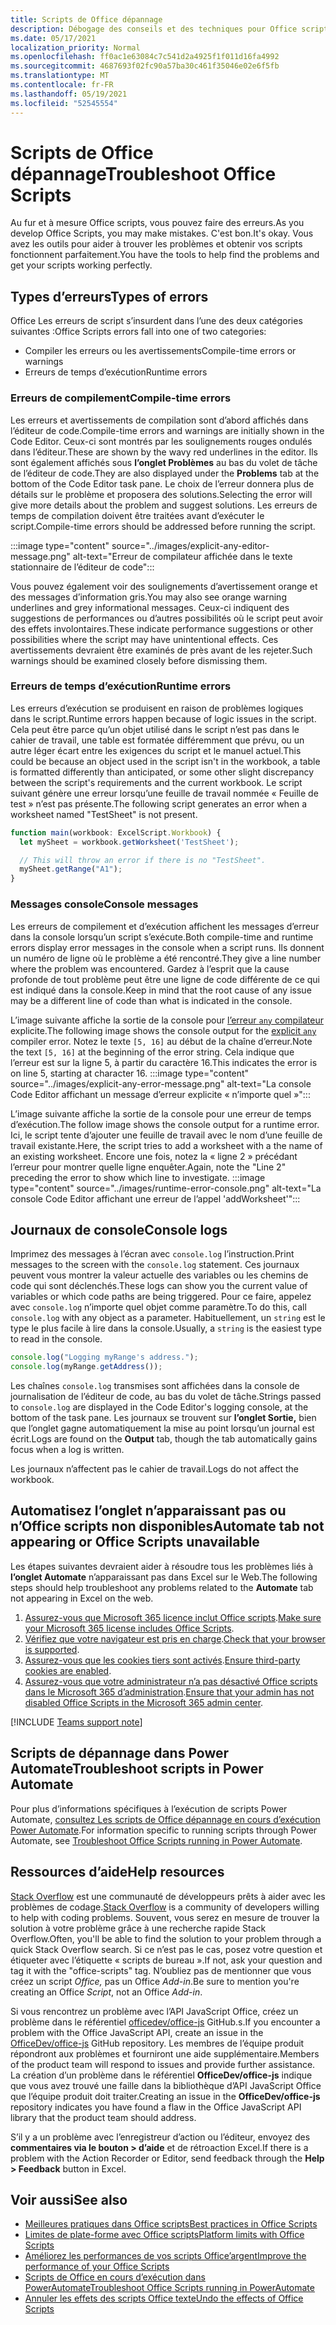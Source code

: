 ```yaml
---
title: Scripts de Office dépannage
description: Débogage des conseils et des techniques pour Office scripts, ainsi que des ressources d’aide.
ms.date: 05/17/2021
localization_priority: Normal
ms.openlocfilehash: ff0ac1e63084c7c541d2a4925f1f011d16fa4992
ms.sourcegitcommit: 4687693f02fc90a57ba30c461f35046e02e6f5fb
ms.translationtype: MT
ms.contentlocale: fr-FR
ms.lasthandoff: 05/19/2021
ms.locfileid: "52545554"
---
```

# <a name="troubleshoot-office-scripts"></a><span data-ttu-id="a6b7d-103">Scripts de Office dépannage</span><span class="sxs-lookup"><span data-stu-id="a6b7d-103">Troubleshoot Office Scripts</span></span>

<span data-ttu-id="a6b7d-104">Au fur et à mesure Office scripts, vous pouvez faire des erreurs.</span><span class="sxs-lookup"><span data-stu-id="a6b7d-104">As you develop Office Scripts, you may make mistakes.</span></span> <span data-ttu-id="a6b7d-105">C'est bon.</span><span class="sxs-lookup"><span data-stu-id="a6b7d-105">It's okay.</span></span> <span data-ttu-id="a6b7d-106">Vous avez les outils pour aider à trouver les problèmes et obtenir vos scripts fonctionnent parfaitement.</span><span class="sxs-lookup"><span data-stu-id="a6b7d-106">You have the tools to help find the problems and get your scripts working perfectly.</span></span>

## <a name="types-of-errors"></a><span data-ttu-id="a6b7d-107">Types d’erreurs</span><span class="sxs-lookup"><span data-stu-id="a6b7d-107">Types of errors</span></span>

<span data-ttu-id="a6b7d-108">Office Les erreurs de script s’insurdent dans l’une des deux catégories suivantes :</span><span class="sxs-lookup"><span data-stu-id="a6b7d-108">Office Scripts errors fall into one of two categories:</span></span>

* <span data-ttu-id="a6b7d-109">Compiler les erreurs ou les avertissements</span><span class="sxs-lookup"><span data-stu-id="a6b7d-109">Compile-time errors or warnings</span></span>
* <span data-ttu-id="a6b7d-110">Erreurs de temps d’exécution</span><span class="sxs-lookup"><span data-stu-id="a6b7d-110">Runtime errors</span></span>

### <a name="compile-time-errors"></a><span data-ttu-id="a6b7d-111">Erreurs de compilement</span><span class="sxs-lookup"><span data-stu-id="a6b7d-111">Compile-time errors</span></span>

<span data-ttu-id="a6b7d-112">Les erreurs et avertissements de compilation sont d’abord affichés dans l’éditeur de code.</span><span class="sxs-lookup"><span data-stu-id="a6b7d-112">Compile-time errors and warnings are initially shown in the Code Editor.</span></span> <span data-ttu-id="a6b7d-113">Ceux-ci sont montrés par les soulignements rouges ondulés dans l’éditeur.</span><span class="sxs-lookup"><span data-stu-id="a6b7d-113">These are shown by the wavy red underlines in the editor.</span></span> <span data-ttu-id="a6b7d-114">Ils sont également affichés sous **l’onglet Problèmes** au bas du volet de tâche de l’éditeur de code.</span><span class="sxs-lookup"><span data-stu-id="a6b7d-114">They are also displayed under the **Problems** tab at the bottom of the Code Editor task pane.</span></span> <span data-ttu-id="a6b7d-115">Le choix de l’erreur donnera plus de détails sur le problème et proposera des solutions.</span><span class="sxs-lookup"><span data-stu-id="a6b7d-115">Selecting the error will give more details about the problem and suggest solutions.</span></span> <span data-ttu-id="a6b7d-116">Les erreurs de temps de compilation doivent être traitées avant d’exécuter le script.</span><span class="sxs-lookup"><span data-stu-id="a6b7d-116">Compile-time errors should be addressed before running the script.</span></span>

:::image type="content" source="../images/explicit-any-editor-message.png" alt-text="Erreur de compilateur affichée dans le texte stationnaire de l’éditeur de code":::

<span data-ttu-id="a6b7d-118">Vous pouvez également voir des soulignements d’avertissement orange et des messages d’information gris.</span><span class="sxs-lookup"><span data-stu-id="a6b7d-118">You may also see orange warning underlines and grey informational messages.</span></span> <span data-ttu-id="a6b7d-119">Ceux-ci indiquent des suggestions de performances ou d’autres possibilités où le script peut avoir des effets involontaires.</span><span class="sxs-lookup"><span data-stu-id="a6b7d-119">These indicate performance suggestions or other possibilities where the script may have unintentional effects.</span></span> <span data-ttu-id="a6b7d-120">Ces avertissements devraient être examinés de près avant de les rejeter.</span><span class="sxs-lookup"><span data-stu-id="a6b7d-120">Such warnings should be examined closely before dismissing them.</span></span>

### <a name="runtime-errors"></a><span data-ttu-id="a6b7d-121">Erreurs de temps d’exécution</span><span class="sxs-lookup"><span data-stu-id="a6b7d-121">Runtime errors</span></span>

<span data-ttu-id="a6b7d-122">Les erreurs d’exécution se produisent en raison de problèmes logiques dans le script.</span><span class="sxs-lookup"><span data-stu-id="a6b7d-122">Runtime errors happen because of logic issues in the script.</span></span> <span data-ttu-id="a6b7d-123">Cela peut être parce qu’un objet utilisé dans le script n’est pas dans le cahier de travail, une table est formatée différemment que prévu, ou un autre léger écart entre les exigences du script et le manuel actuel.</span><span class="sxs-lookup"><span data-stu-id="a6b7d-123">This could be because an object used in the script isn't in the workbook, a table is formatted differently than anticipated, or some other slight discrepancy between the script's requirements and the current workbook.</span></span> <span data-ttu-id="a6b7d-124">Le script suivant génère une erreur lorsqu’une feuille de travail nommée « Feuille de test » n’est pas présente.</span><span class="sxs-lookup"><span data-stu-id="a6b7d-124">The following script generates an error when a worksheet named "TestSheet" is not present.</span></span>

```TypeScript
function main(workbook: ExcelScript.Workbook) {
  let mySheet = workbook.getWorksheet('TestSheet');

  // This will throw an error if there is no "TestSheet".
  mySheet.getRange("A1");
}
```

### <a name="console-messages"></a><span data-ttu-id="a6b7d-125">Messages console</span><span class="sxs-lookup"><span data-stu-id="a6b7d-125">Console messages</span></span>

<span data-ttu-id="a6b7d-126">Les erreurs de compilement et d’exécution affichent les messages d’erreur dans la console lorsqu’un script s’exécute.</span><span class="sxs-lookup"><span data-stu-id="a6b7d-126">Both compile-time and runtime errors display error messages in the console when a script runs.</span></span> <span data-ttu-id="a6b7d-127">Ils donnent un numéro de ligne où le problème a été rencontré.</span><span class="sxs-lookup"><span data-stu-id="a6b7d-127">They give a line number where the problem was encountered.</span></span> <span data-ttu-id="a6b7d-128">Gardez à l’esprit que la cause profonde de tout problème peut être une ligne de code différente de ce qui est indiqué dans la console.</span><span class="sxs-lookup"><span data-stu-id="a6b7d-128">Keep in mind that the root cause of any issue may be a different line of code than what is indicated in the console.</span></span>

<span data-ttu-id="a6b7d-129">L’image suivante affiche la sortie de la console pour [l’erreur `any` compilateur](../develop/typescript-restrictions.md) explicite.</span><span class="sxs-lookup"><span data-stu-id="a6b7d-129">The following image shows the console output for the [explicit `any`](../develop/typescript-restrictions.md) compiler error.</span></span> <span data-ttu-id="a6b7d-130">Notez le texte `[5, 16]` au début de la chaîne d’erreur.</span><span class="sxs-lookup"><span data-stu-id="a6b7d-130">Note the text `[5, 16]` at the beginning of the error string.</span></span> <span data-ttu-id="a6b7d-131">Cela indique que l’erreur est sur la ligne 5, à partir du caractère 16.</span><span class="sxs-lookup"><span data-stu-id="a6b7d-131">This indicates the error is on line 5, starting at character 16.</span></span>
:::image type="content" source="../images/explicit-any-error-message.png" alt-text="La console Code Editor affichant un message d’erreur explicite « n’importe quel »":::

<span data-ttu-id="a6b7d-133">L’image suivante affiche la sortie de la console pour une erreur de temps d’exécution.</span><span class="sxs-lookup"><span data-stu-id="a6b7d-133">The follow image shows the console output for a runtime error.</span></span> <span data-ttu-id="a6b7d-134">Ici, le script tente d’ajouter une feuille de travail avec le nom d’une feuille de travail existante.</span><span class="sxs-lookup"><span data-stu-id="a6b7d-134">Here, the script tries to add a worksheet with a the name of an existing worksheet.</span></span> <span data-ttu-id="a6b7d-135">Encore une fois, notez la « ligne 2 » précédant l’erreur pour montrer quelle ligne enquêter.</span><span class="sxs-lookup"><span data-stu-id="a6b7d-135">Again, note the "Line 2" preceding the error to show which line to investigate.</span></span>
:::image type="content" source="../images/runtime-error-console.png" alt-text="La console Code Editor affichant une erreur de l’appel 'addWorksheet'":::

## <a name="console-logs"></a><span data-ttu-id="a6b7d-137">Journaux de console</span><span class="sxs-lookup"><span data-stu-id="a6b7d-137">Console logs</span></span>

<span data-ttu-id="a6b7d-138">Imprimez des messages à l’écran avec `console.log` l’instruction.</span><span class="sxs-lookup"><span data-stu-id="a6b7d-138">Print messages to the screen with the `console.log` statement.</span></span> <span data-ttu-id="a6b7d-139">Ces journaux peuvent vous montrer la valeur actuelle des variables ou les chemins de code qui sont déclenchés.</span><span class="sxs-lookup"><span data-stu-id="a6b7d-139">These logs can show you the current value of variables or which code paths are being triggered.</span></span> <span data-ttu-id="a6b7d-140">Pour ce faire, appelez avec `console.log` n’importe quel objet comme paramètre.</span><span class="sxs-lookup"><span data-stu-id="a6b7d-140">To do this, call `console.log` with any object as a parameter.</span></span> <span data-ttu-id="a6b7d-141">Habituellement, un `string` est le type le plus facile à lire dans la console.</span><span class="sxs-lookup"><span data-stu-id="a6b7d-141">Usually, a `string` is the easiest type to read in the console.</span></span>

```TypeScript
console.log("Logging myRange's address.");
console.log(myRange.getAddress());
```

<span data-ttu-id="a6b7d-142">Les chaînes `console.log` transmises sont affichées dans la console de journalisation de l’éditeur de code, au bas du volet de tâche.</span><span class="sxs-lookup"><span data-stu-id="a6b7d-142">Strings passed to `console.log` are displayed in the Code Editor's logging console, at the bottom of the task pane.</span></span> <span data-ttu-id="a6b7d-143">Les journaux se trouvent sur **l’onglet Sortie,** bien que l’onglet gagne automatiquement la mise au point lorsqu’un journal est écrit.</span><span class="sxs-lookup"><span data-stu-id="a6b7d-143">Logs are found on the **Output** tab, though the tab automatically gains focus when a log is written.</span></span>

<span data-ttu-id="a6b7d-144">Les journaux n’affectent pas le cahier de travail.</span><span class="sxs-lookup"><span data-stu-id="a6b7d-144">Logs do not affect the workbook.</span></span>

## <a name="automate-tab-not-appearing-or-office-scripts-unavailable"></a><span data-ttu-id="a6b7d-145">Automatisez l’onglet n’apparaissant pas ou n’Office scripts non disponibles</span><span class="sxs-lookup"><span data-stu-id="a6b7d-145">Automate tab not appearing or Office Scripts unavailable</span></span>

<span data-ttu-id="a6b7d-146">Les étapes suivantes devraient aider à résoudre tous les problèmes liés à **l’onglet Automate** n’apparaissant pas dans Excel sur le Web.</span><span class="sxs-lookup"><span data-stu-id="a6b7d-146">The following steps should help troubleshoot any problems related to the **Automate** tab not appearing in Excel on the web.</span></span>

1. <span data-ttu-id="a6b7d-147">[Assurez-vous que Microsoft 365 licence inclut Office scripts](../overview/excel.md#requirements).</span><span class="sxs-lookup"><span data-stu-id="a6b7d-147">[Make sure your Microsoft 365 license includes Office Scripts](../overview/excel.md#requirements).</span></span>
1. <span data-ttu-id="a6b7d-148">[Vérifiez que votre navigateur est pris en charge](platform-limits.md#browser-support).</span><span class="sxs-lookup"><span data-stu-id="a6b7d-148">[Check that your browser is supported](platform-limits.md#browser-support).</span></span>
1. <span data-ttu-id="a6b7d-149">[Assurez-vous que les cookies tiers sont activés](platform-limits.md#third-party-cookies).</span><span class="sxs-lookup"><span data-stu-id="a6b7d-149">[Ensure third-party cookies are enabled](platform-limits.md#third-party-cookies).</span></span>
1. <span data-ttu-id="a6b7d-150">[Assurez-vous que votre administrateur n’a pas désactivé Office scripts dans le Microsoft 365 d’administration](/microsoft-365/admin/manage/manage-office-scripts-settings).</span><span class="sxs-lookup"><span data-stu-id="a6b7d-150">[Ensure that your admin has not disabled Office Scripts in the Microsoft 365 admin center](/microsoft-365/admin/manage/manage-office-scripts-settings).</span></span>

[!INCLUDE [Teams support note](../includes/teams-support-note.md)]

## <a name="troubleshoot-scripts-in-power-automate"></a><span data-ttu-id="a6b7d-151">Scripts de dépannage dans Power Automate</span><span class="sxs-lookup"><span data-stu-id="a6b7d-151">Troubleshoot scripts in Power Automate</span></span>

<span data-ttu-id="a6b7d-152">Pour plus d’informations spécifiques à l’exécution de scripts Power Automate, [consultez Les scripts de Office dépannage en cours d’exécution Power Automate](power-automate-troubleshooting.md).</span><span class="sxs-lookup"><span data-stu-id="a6b7d-152">For information specific to running scripts through Power Automate, see [Troubleshoot Office Scripts running in Power Automate](power-automate-troubleshooting.md).</span></span>

## <a name="help-resources"></a><span data-ttu-id="a6b7d-153">Ressources d’aide</span><span class="sxs-lookup"><span data-stu-id="a6b7d-153">Help resources</span></span>

<span data-ttu-id="a6b7d-154">[Stack Overflow](https://stackoverflow.com/questions/tagged/office-scripts) est une communauté de développeurs prêts à aider avec les problèmes de codage.</span><span class="sxs-lookup"><span data-stu-id="a6b7d-154">[Stack Overflow](https://stackoverflow.com/questions/tagged/office-scripts) is a community of developers willing to help with coding problems.</span></span> <span data-ttu-id="a6b7d-155">Souvent, vous serez en mesure de trouver la solution à votre problème grâce à une recherche rapide Stack Overflow.</span><span class="sxs-lookup"><span data-stu-id="a6b7d-155">Often, you'll be able to find the solution to your problem through a quick Stack Overflow search.</span></span> <span data-ttu-id="a6b7d-156">Si ce n’est pas le cas, posez votre question et étiqueter avec l’étiquette « scripts de bureau ».</span><span class="sxs-lookup"><span data-stu-id="a6b7d-156">If not, ask your question and tag it with the "office-scripts" tag.</span></span> <span data-ttu-id="a6b7d-157">N’oubliez pas de mentionner que vous créez un script *Office,* pas un Office *Add-in*.</span><span class="sxs-lookup"><span data-stu-id="a6b7d-157">Be sure to mention you're creating an Office *Script*, not an Office *Add-in*.</span></span>

<span data-ttu-id="a6b7d-158">Si vous rencontrez un problème avec l’API JavaScript Office, créez un problème dans le référentiel [officedev/office-js](https://github.com/OfficeDev/office-js) GitHub.s.</span><span class="sxs-lookup"><span data-stu-id="a6b7d-158">If you encounter a problem with the Office JavaScript API, create an issue in the [OfficeDev/office-js](https://github.com/OfficeDev/office-js) GitHub repository.</span></span> <span data-ttu-id="a6b7d-159">Les membres de l’équipe produit répondront aux problèmes et fourniront une aide supplémentaire.</span><span class="sxs-lookup"><span data-stu-id="a6b7d-159">Members of the product team will respond to issues and provide further assistance.</span></span> <span data-ttu-id="a6b7d-160">La création d’un problème dans le référentiel **OfficeDev/office-js** indique que vous avez trouvé une faille dans la bibliothèque d’API JavaScript Office que l’équipe produit doit traiter.</span><span class="sxs-lookup"><span data-stu-id="a6b7d-160">Creating an issue in the **OfficeDev/office-js** repository indicates you have found a flaw in the Office JavaScript API library that the product team should address.</span></span>

<span data-ttu-id="a6b7d-161">S’il y a un problème avec l’enregistreur d’action ou l’éditeur, envoyez des **commentaires via le bouton > d’aide** et de rétroaction Excel.</span><span class="sxs-lookup"><span data-stu-id="a6b7d-161">If there is a problem with the Action Recorder or Editor, send feedback through the **Help > Feedback** button in Excel.</span></span>

## <a name="see-also"></a><span data-ttu-id="a6b7d-162">Voir aussi</span><span class="sxs-lookup"><span data-stu-id="a6b7d-162">See also</span></span>

- [<span data-ttu-id="a6b7d-163">Meilleures pratiques dans Office scripts</span><span class="sxs-lookup"><span data-stu-id="a6b7d-163">Best practices in Office Scripts</span></span>](../develop/best-practices.md)
- [<span data-ttu-id="a6b7d-164">Limites de plate-forme avec Office scripts</span><span class="sxs-lookup"><span data-stu-id="a6b7d-164">Platform limits with Office Scripts</span></span>](platform-limits.md)
- [<span data-ttu-id="a6b7d-165">Améliorez les performances de vos scripts Office’argent</span><span class="sxs-lookup"><span data-stu-id="a6b7d-165">Improve the performance of your Office Scripts</span></span>](../develop/web-client-performance.md)
- [<span data-ttu-id="a6b7d-166">Scripts de Office en cours d’exécution dans PowerAutomate</span><span class="sxs-lookup"><span data-stu-id="a6b7d-166">Troubleshoot Office Scripts running in PowerAutomate</span></span>](power-automate-troubleshooting.md)
- [<span data-ttu-id="a6b7d-167">Annuler les effets des scripts Office texte</span><span class="sxs-lookup"><span data-stu-id="a6b7d-167">Undo the effects of Office Scripts</span></span>](undo.md)

